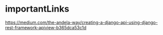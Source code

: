 # importantLinks


https://medium.com/the-andela-way/creating-a-django-api-using-django-rest-framework-apiview-b365dca53c1d
